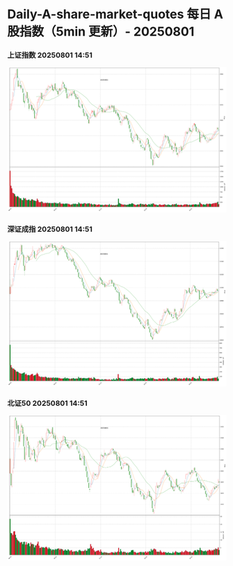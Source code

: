 
# Daily-A-share-market-quotes 每日 A 股指数（5min 更新）- 20250801

### 上证指数 20250801 14:51
![](./fig/2025/8/20250801-sh000001.png)

### 深证成指 20250801 14:51
![](./fig/2025/8/20250801-sz399001.png)

### 北证50 20250801 14:51
![](./fig/2025/8/20250801-bj899050.png)
